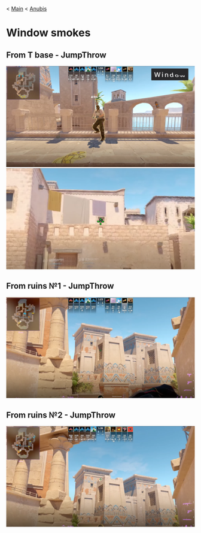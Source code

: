 < [Main](/README.md)
< [Anubis](../../README.md)

# Window smokes

## From T base - JumpThrow

<img src="./1.1.png">
<img src="./1.2.png">

## From ruins №1 - JumpThrow

<img src="./2.png">

## From ruins №2 - JumpThrow
<img src="./3.png">